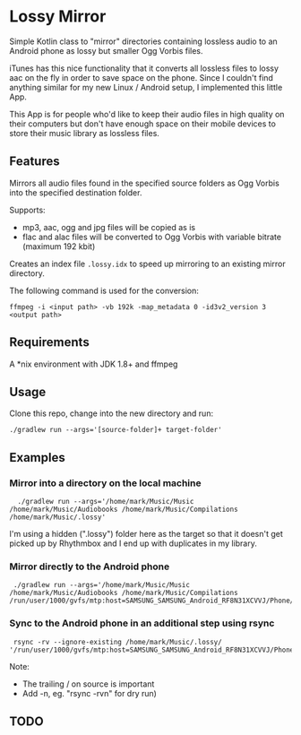 # Lossy Mirror

Simple Kotlin class to "mirror" directories containing lossless audio to an Android phone as lossy but smaller Ogg Vorbis files.

iTunes has this nice functionality that it converts all lossless files to lossy aac on the fly in order to save space on the phone.
Since I couldn't find anything similar for my new Linux / Android setup, I implemented this little App. 

This App is for people who'd like to keep their audio files in high quality on their computers but don't have enough 
space on their mobile devices to store their music library as lossless files.

## Features
 
Mirrors all audio files found in the specified source folders as Ogg Vorbis into the specified destination folder.

Supports:
* mp3, aac, ogg and jpg files will be copied as is
* flac and alac files will be converted to Ogg Vorbis with variable bitrate (maximum 192 kbit)

Creates an index file ``.lossy.idx`` to speed up mirroring to an existing mirror directory.

The following command is used for the conversion:
```
ffmpeg -i <input path> -vb 192k -map_metadata 0 -id3v2_version 3 <output path>
```
## Requirements

A *nix environment with JDK 1.8+ and ffmpeg

## Usage

Clone this repo, change into the new directory and run:

```
./gradlew run --args='[source-folder]+ target-folder'
```

## Examples

### Mirror into a directory on the local machine

 ```
   ./gradlew run --args='/home/mark/Music/Music /home/mark/Music/Audiobooks /home/mark/Music/Compilations /home/mark/Music/.lossy'
 ```  

I'm using a hidden (".lossy") folder here as the target so that it doesn't get picked up by Rhythmbox and I end up with duplicates in my library.

### Mirror directly to the Android phone

```
 ./gradlew run --args='/home/mark/Music/Music /home/mark/Music/Audiobooks /home/mark/Music/Compilations /run/user/1000/gvfs/mtp:host=SAMSUNG_SAMSUNG_Android_RF8N31XCVVJ/Phone/Music'
``` 

### Sync to the Android phone in an additional step using rsync

```
 rsync -rv --ignore-existing /home/mark/Music/.lossy/ '/run/user/1000/gvfs/mtp:host=SAMSUNG_SAMSUNG_Android_RF8N31XCVVJ/Phone/Music'
```

Note:
* The trailing / on source is important
* Add -n, eg. "rsync -rvn" for dry run)

## TODO
